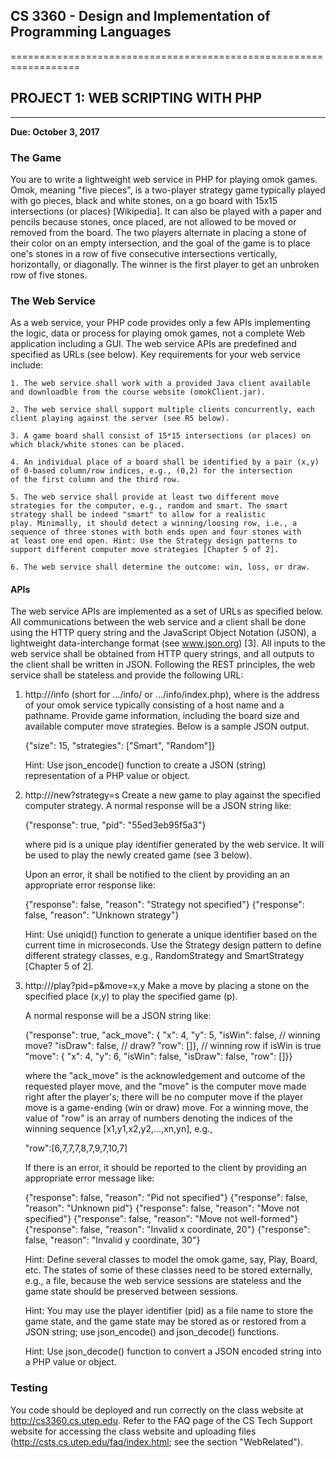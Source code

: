 ##  CS 3360 - Design and Implementation of Programming Languages
==================================================================	       
##	PROJECT 1: WEB SCRIPTING WITH PHP
------------------------------------------------------------------

**Due: October 3, 2017**

### The Game

You are to write a lightweight web service in PHP for playing omok
games. Omok, meaning "five pieces", is a two-player strategy game
typically played with go pieces, black and white stones, on a go board
with 15x15 intersections (or places) [Wikipedia]. It can also be
played with a paper and pencils because stones, once placed, are not
allowed to be moved or removed from the board. The two players
alternate in placing a stone of their color on an empty intersection,
and the goal of the game is to place one's stones in a row of five
consecutive intersections vertically, horizontally, or diagonally. The
winner is the first player to get an unbroken row of five stones.

### The Web Service

As a web service, your PHP code provides only a few APIs implementing
the logic, data or process for playing omok games, not a complete Web
application including a GUI. The web service APIs are predefined and
specified as URLs (see below). Key requirements for your web service
include:

	1. The web service shall work with a provided Java client available
	and downloadble from the course website (omokClient.jar).

	2. The web service shall support multiple clients concurrently, each
	client playing against the server (see R5 below). 

	3. A game board shall consist of 15*15 intersections (or places) on
	which black/white stones can be placed.

	4. An individual place of a board shall be identified by a pair (x,y)
	of 0-based column/row indices, e.g., (0,2) for the intersection
	of the first column and the third row.

	5. The web service shall provide at least two different move
	strategies for the computer, e.g., random and smart. The smart
	strategy shall be indeed "smart" to allow for a realistic
	play. Minimally, it should detect a winning/loosing row, i.e., a
	sequence of three stones with both ends open and four stones with
	at least one end open. Hint: Use the Strategy design patterns to
	support different computer move strategies [Chapter 5 of 2].

	6. The web service shall determine the outcome: win, loss, or draw.
	
#### APIs

The web service APIs are implemented as a set of URLs as specified
below. All communications between the web service and a client shall
be done using the HTTP query string and the JavaScript Object Notation
(JSON), a lightweight data-interchange format (see www.json.org)
[3]. All inputs to the web service shall be obtained from HTTP query
strings, and all outputs to the client shall be written in
JSON. Following the REST principles, the web service shall be
stateless and provide the following URL:

1. http://<omok-home>/info (short for .../info/ or .../info/index.php),
   where <omok-home> is the address of your omok service typically
   consisting of a host name and a pathname.
   Provide game information, including the board size and available
   computer move strategies. Below is a sample JSON output.

   {"size": 15, "strategies": ["Smart", "Random"]}

   Hint: Use json_encode() function to create a JSON (string)
   representation of a PHP value or object.

2. http://<omok-home>/new?strategy=s
   Create a new game to play against the specified computer strategy.
   A normal response will be a JSON string like:

     {"response": true, "pid": "55ed3eb95f5a3"}
     
   where pid is a unique play identifier generated by the web service. 
   It will be used to play the newly created game (see 3 below).

   Upon an error, it shall be notified to the client by providing an
   an appropriate error response like:

     {"response": false, "reason": "Strategy not specified"}
     {"response": false, "reason": "Unknown strategy"}

   Hint: Use uniqid() function to generate a unique identifier based
   on the current time in microseconds. Use the Strategy design pattern
   to define different strategy classes, e.g., RandomStrategy and
   SmartStrategy [Chapter 5 of 2].

3. http://<omok-home>/play?pid=p&move=x,y
   Make a move by placing a stone on the specified place (x,y) to play
   the specified game (p).

   A normal response will be a JSON string like:
     
     {"response": true,
      "ack_move": {
        "x": 4, 
        "y": 5, 
        "isWin": false,   // winning move?
	"isDraw": false,  // draw?
	"row": []},       // winning row if isWin is true
      "move": {
        "x": 4, 
        "y": 6, 
        "isWin": false, 
        "isDraw": false, 
        "row": []}}

   where the "ack_move" is the acknowledgement and outcome of the
   requested player move, and the "move" is the computer move made
   right after the player's; there will be no computer move if the
   player move is a game-ending (win or draw) move. For a winning
   move, the value of "row" is an array of numbers denoting the
   indices of the winning sequence [x1,y1,x2,y2,...,xn,yn], e.g.,

     "row":[6,7,7,7,8,7,9,7,10,7]

   If there is an error, it should be reported to the client by
   providing an appropriate error message like:

     {"response": false, "reason": "Pid not specified"}
     {"response": false, "reason": "Unknown pid"}
     {"response": false, "reason": "Move not specified"}
     {"response": false, "reason": "Move not well-formed"}
     {"response": false, "reason": "Invalid x coordinate, 20"}
     {"response": false, "reason": "Invalid y coordinate, 30"}

   Hint: Define several classes to model the omok game, say, Play,
   Board, etc. The states of some of these classes need to be stored
   externally, e.g., a file, because the web service sessions are
   stateless and the game state should be preserved between sessions.

   Hint: You may use the player identifier (pid) as a file name to
   store the game state, and the game state may be stored as or
   restored from a JSON string; use json_encode() and json_decode()
   functions.

   Hint: Use json_decode() function to convert a JSON encoded string
   into a PHP value or object.

 ### Testing
 
You code should be deployed and run correctly on the class website
at http://cs3360.cs.utep.edu. Refer to the FAQ page of the CS Tech
Support website for accessing the class website and uploading files
(http://csts.cs.utep.edu/faq/index.html; see the section "WebRelated").